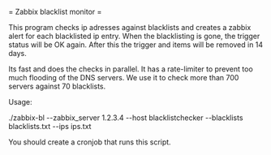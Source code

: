 = Zabbix blacklist monitor =

This program checks ip adresses against blacklists and creates a zabbix alert for each blacklisted ip entry. When the blacklisting is gone, the trigger status will be OK again. After this the trigger and items will be removed in 14 days.

Its fast and does the checks in parallel. It has a rate-limiter to prevent too much flooding of the DNS servers. We use it to check more than 700 servers against 70 blacklists.

Usage:

./zabbix-bl --zabbix_server 1.2.3.4 --host blacklistchecker --blacklists blacklists.txt --ips ips.txt 

You should create a cronjob that runs this script.

